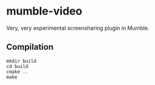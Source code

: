 # mumble-video
Very, very experimental screensharing plugin in Mumble.

## Compilation
```
mkdir build
cd build
cmake ..
make
```
